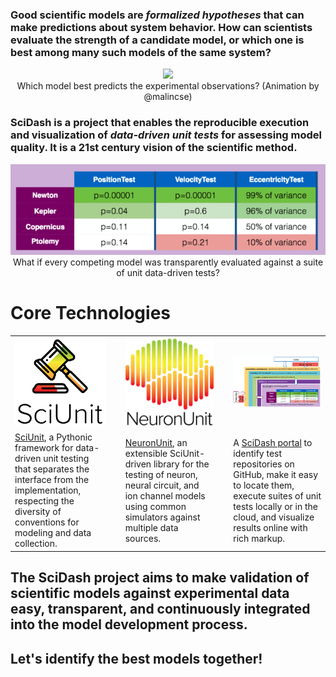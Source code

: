 ### Good scientific models are *formalized hypotheses* that can make predictions about system behavior. How can scientists evaluate the strength of a candidate model, or which one is best among many such models of the same system?

<p style="text-align: center;"><img src="https://78.media.tumblr.com/fbde47a13ba6693ce245f95a4ba8d528/tumblr_o0k7mkhNSN1uk13a5o1_500.gif" width="700">
<br>
Which model best predicts the experimental observations? (Animation by @malincse)</p>

### **SciDash** is a project that enables the reproducible execution and visualization of *data-driven unit tests* for assessing model quality.  It is a 21st century vision of the scientific method.

<p style="text-align: center;"><img src="assets/score-table.png">
<br>
What if every competing model was transparently evaluated against a suite of unit data-driven tests?</p>

# **Core Technologies**

<table>
  <tr>
    <td width="33%"><a href="sciunit.html"><img src="https://raw.githubusercontent.com/scidash/assets/master/logos/SciUnit/sci-unit-square.png" width="200"></a></td>
    <td>&nbsp;</td>
    <td width="33%"><a href="neuronunit.html"><img src="https://raw.githubusercontent.com/scidash/assets/master/logos/neuronunit/NeuronUnitBlack1_vertical.png" width="200"></a></td>
    <td>&nbsp;</td>
    <td width="33%"><a href="portal.html"><img src="assets/cosmo-example-crop.png" width="300"></a></td>
  </tr>
  <tr>
    <td width="33%"><a href="sciunit.html">SciUnit</a>, a Pythonic framework for data-driven unit testing that separates the interface from the implementation, respecting the diversity of conventions for modeling and data collection.</td>
    <td>&nbsp;</td>
    <td width="33%"><a href="neuronunit.html">NeuronUnit</a>, an extensible SciUnit-driven library for the testing of neuron, neural circuit, and ion channel models using common simulators against multiple data sources.</td>
    <td>&nbsp;</td>
    <td width="33%">A <a href="portal.html">SciDash portal</a> to identify test repositories on GitHub, make it easy to locate them, execute suites of unit tests locally or in the cloud, and visualize results online with rich markup.</td>
  </tr>
</table>

## The SciDash project aims to make validation of scientific models against experimental data easy, transparent, and continuously integrated into the model development process.

## Let's identify the best models together!
